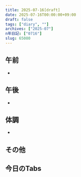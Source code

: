 ```yaml
---
title: 2025-07-16[draft]
date: 2025-07-16T00:00:00+09:00
draft: false
tags: ["diary", ""]
archives: ["2025-07"]
n年日記: ["0716"]
slug: 65080
---
```

## 午前
- 
## 午後
- 
## 体調
- 
## その他
## 今日のTabs
